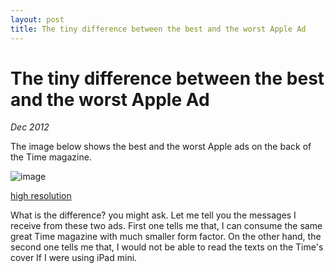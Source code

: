 ```yaml
---
layout: post 
title: The tiny difference between the best and the worst Apple Ad
---
```


The tiny difference between the best and the worst Apple Ad
===========================================================

_Dec 2012_

The image below shows the best and the worst Apple ads on the back
of the Time magazine.

![image](http://oguzbilgic.com/images/apple-ad-small.png)

[high resolution](http://oguzbilgic.com/images/apple-ad.png)

What is the difference? you might ask. Let me tell you the messages 
I receive from these two ads. First one tells me that, I can consume
the same great Time magazine with much smaller form factor. On the 
other hand, the second one tells me that, I would not be able to read
the texts on the Time's cover If I were using iPad mini.
